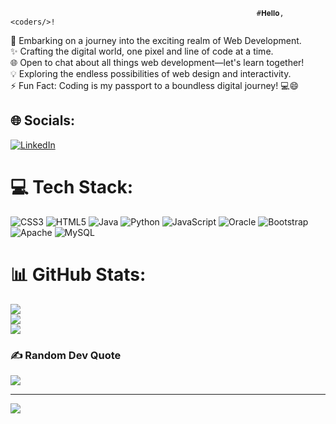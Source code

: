                                                            #𝐇𝐞𝐥𝐥𝐨, <𝚌𝚘𝚍𝚎𝚛𝚜/>! 
🌱 Embarking on a journey into the exciting realm of Web Development.<br>✨ Crafting the digital world, one pixel and line of code at a time.<br>🌐 Open to chat about all things web development—let's learn together!<br>💡 Exploring the endless possibilities of web design and interactivity.<br>⚡ Fun Fact: Coding is my passport to a boundless digital journey! 💻😄


## 🌐 Socials:
[![LinkedIn](https://img.shields.io/badge/LinkedIn-%230077B5.svg?logo=linkedin&logoColor=white)](https://linkedin.com/in/www.linkedin.com/in/huzefa-momin-ah1312/) 

# 💻 Tech Stack:
![CSS3](https://img.shields.io/badge/css3-%231572B6.svg?style=flat-square&logo=css3&logoColor=white) ![HTML5](https://img.shields.io/badge/html5-%23E34F26.svg?style=flat-square&logo=html5&logoColor=white) ![Java](https://img.shields.io/badge/java-%23ED8B00.svg?style=flat-square&logo=java&logoColor=white) ![Python](https://img.shields.io/badge/python-3670A0?style=flat-square&logo=python&logoColor=ffdd54) ![JavaScript](https://img.shields.io/badge/javascript-%23323330.svg?style=flat-square&logo=javascript&logoColor=%23F7DF1E) ![Oracle](https://img.shields.io/badge/Oracle-F80000?style=flat-square&logo=oracle&logoColor=white) ![Bootstrap](https://img.shields.io/badge/bootstrap-%23563D7C.svg?style=flat-square&logo=bootstrap&logoColor=white) ![Apache](https://img.shields.io/badge/apache-%23D42029.svg?style=flat-square&logo=apache&logoColor=white) ![MySQL](https://img.shields.io/badge/mysql-%2300f.svg?style=flat-square&logo=mysql&logoColor=white)
# 📊 GitHub Stats:
![](https://github-readme-stats.vercel.app/api?username=Huzefamomin&theme=dark&hide_border=false&include_all_commits=true&count_private=true)<br/>
![](https://github-readme-streak-stats.herokuapp.com/?user=Huzefamomin&theme=dark&hide_border=false)<br/>
![](https://github-readme-stats.vercel.app/api/top-langs/?username=Huzefamomin&theme=dark&hide_border=false&include_all_commits=true&count_private=true&layout=compact)

### ✍️ Random Dev Quote
![](https://quotes-github-readme.vercel.app/api?type=horizontal&theme=radical)

---
[![](https://visitcount.itsvg.in/api?id=Huzefamomin&icon=3&color=3)](https://visitcount.itsvg.in)

<!-- Proudly created with GPRM ( https://gprm.itsvg.in ) -->
